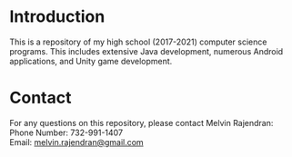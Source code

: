 # Introduction
This is a repository of my high school (2017-2021) computer science programs. This includes extensive Java development, numerous Android applications, and Unity game development.

# Contact
For any questions on this repository, please contact Melvin Rajendran:  
Phone Number: 732-991-1407  
Email: melvin.rajendran@gmail.com
